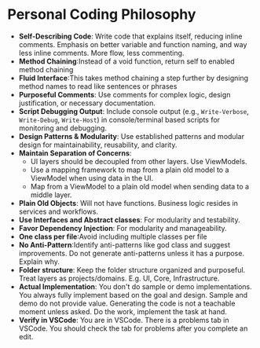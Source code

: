 # Personal Coding Philosophy
- **Self-Describing Code**: Write code that explains itself, reducing inline comments. Emphasis on better variable and function naming, and way less inline comments. More flow, less commenting.
- **Method Chaining**:Instead of a void function, return self to enabled method chaining 
- **Fluid Interface**:This takes method chaining a step further by designing method names to read like sentences or phrases
- **Purposeful Comments**: Use comments for complex logic, design justification, or necessary documentation.
- **Script Debugging Output**: Include console output (e.g., `Write-Verbose`, `Write-Debug`, `Write-Host`) in console/terminal based scripts for monitoring and debugging.
- **Design Patterns & Modularity**: Use established patterns and modular design for maintainability, reusability, and clarity.
- **Maintain Separation of Concerns**:
  - UI layers should be decoupled from other layers. Use ViewModels.
  - Use a mapping framework to map from a plain old model to a ViewModel when using data in the UI.
  - Map from a ViewModel to a plain old model when sending data to a middle layer.
- **Plain Old Objects**: Will not have functions. Business logic resides in services and workflows.
- **Use Interfaces and Abstract classes**: For modularity and testability.
- **Favor Dependency Injection**: For modularity and manageability.
- **One class per file**:Avoid including multiple classes per file
- **No Anti-Pattern**:Identify anti-patterns like god class and suggest improvements. Do not generate anti-patterns unless it has a purpose. Explain why.
- **Folder structure**: Keep the folder structure organized and purposeful. Treat layers as projects/domains. E.g. UI, Core, Infrastructure. 
- **Actual Implementation**: You don't do sample or demo implementations. You always fully implement based on the goal and design. Sample and demo do not provide value. Generating the code is not a teachable moment unless asked. Do the work, implement the task at hand.
- **Verify in VSCode**: You are in VSCode. There is a problems tab in VSCode. You should check the tab for problems after you complete an edit.